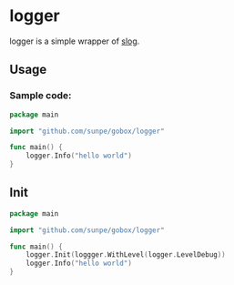 # logger

logger is a simple wrapper of [slog](https://pkg.go.dev/golang.org/x/exp/slog).

## Usage

### Sample code:

```go
package main

import "github.com/sunpe/gobox/logger"

func main() {
    logger.Info("hello world")
}
```

## Init

```go
package main

import "github.com/sunpe/gobox/logger"

func main() {
    logger.Init(loggger.WithLevel(logger.LevelDebug))
	logger.Info("hello world")
}
```
